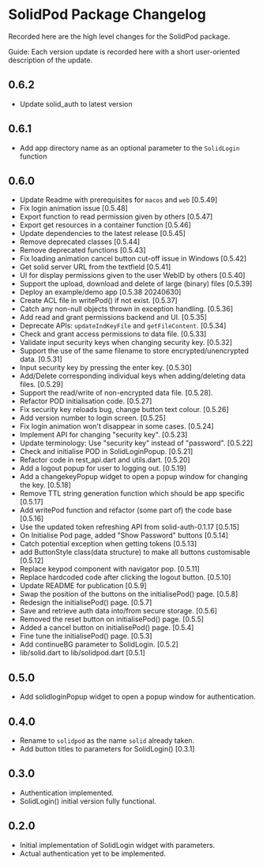 # SolidPod Package Changelog

Recorded here are the high level changes for the SolidPod package.

Guide: Each version update is recorded here with a short user-oriented
description of the update.

## 0.6.2

+ Update solid_auth to latest version

## 0.6.1

+ Add app directory name as an optional parameter to the `SolidLogin`
  function

## 0.6.0

+ Update Readme with prerequisites for `macos` and `web` [0.5.49]
+ Fix login animation issue [0.5.48] 
+ Export function to read permission given by others [0.5.47]
+ Export get resources in a container function [0.5.46]
+ Update dependencies to the latest release [0.5.45]
+ Remove deprecated classes [0.5.44]
+ Remove deprecated functions [0.5.43]
+ Fix loading animation cancel button cut-off issue in Windows [0.5.42]
+ Get solid server URL from the textfield [0.5.41]
+ UI for display permissions given to the user WebID by others [0.5.40]
+ Support the upload, download and delete of large (binary) files [0.5.39]
+ Deploy an example/demo app [0.5.38 20240630]
+ Create ACL file in writePod() if not exist. [0.5.37]
+ Catch any non-null objects thrown in exception handling. [0.5.36] 
+ Add read and grant permissions backend and UI. [0.5.35]
+ Deprecate APIs: `updateIndKeyFile` and `getFileContent`. [0.5.34]
+ Check and grant access permissions to data file. [0.5.33]
+ Validate input security keys when changing security key. [0.5.32]
+ Support the use of the same filename to store encrypted/unencrypted data. [0.5.31]
+ Input security key by pressing the enter key. [0.5.30]
+ Add/Delete corresponding individual keys when adding/deleting data files. [0.5.29]
+ Support the read/write of non-encrypted data file. [0.5.28].
+ Refactor POD initialisation code. [0.5.27]
+ Fix security key reloads bug, change button text colour. [0.5.26] 
+ Add version number to login screen. [0.5.25]
+ Fix login animation won't disappear in some cases. [0.5.24]
+ Implement API for changing "security key". [0.5.23]
+ Update terminology: Use "security key" instead of "password". [0.5.22]
+ Check and initialise POD in SolidLoginPopup. [0.5.21]
+ Refactor code in rest_api.dart and utils.dart. [0.5.20]
+ Add a logout popup for user to logging out. [0.5.19]
+ Add a changekeyPopup widget to open a popup window for changing the key. [0.5.18]
+ Remove TTL string generation function which should be app specific [0.5.17]
+ Add writePod function and refactor (some part of) the code base [0.5.16]
+ Use the updated token refreshing API from solid-auth-0.1.17 [0.5.15]
+ On Initialise Pod page, added "Show Password" buttons [0.5.14]
+ Catch potential exception when getting tokens [0.5.13]
+ add ButtonStyle class(data structure) to make all buttons customisable [0.5.12]
+ Replace  keypod component with navigator pop. [0.5.11]
+ Replace hardcoded code after clicking the logout button. [0.5.10]
+ Update README for publication [0.5.9]
+ Swap the position of the buttons on the initialisePod() page. [0.5.8]
+ Redesign the initialisePod() page. [0.5.7]
+ Save and retrieve auth data into/from secure storage. [0.5.6]
+ Removed the reset button on initialisePod() page. [0.5.5]
+ Added a cancel button on initialisePod() page. [0.5.4]
+ Fine tune the initialisePod() page. [0.5.3]
+ Add continueBG parameter to SolidLogin. [0.5.2]
+ lib/solid.dart to lib/solidpod.dart [0.5.1]

## 0.5.0

+ Add solidloginPopup widget to open a popup window for
  authentication.

## 0.4.0
  
+ Rename to `solidpod` as the name `solid` already taken.
+ Add button titles to parameters for SolidLogin() [0.3.1]

## 0.3.0

+ Authentication implemented.
+ SolidLogin() initial version fully functional.

## 0.2.0

+ Initial implementation of SolidLogin widget with parameters.
+ Actual authentication yet to be implemented.
